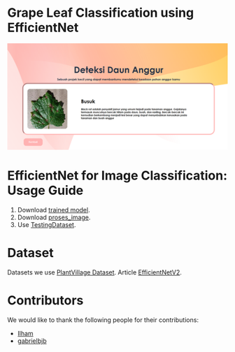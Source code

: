 # Grape Leaf Classification using EfficientNet
![Project Logo](Profile.png)
# EfficientNet for Image Classification: Usage Guide
1. Download [trained model](trained_model.zip).
2. Download [proses_image](proses_image.py).
3. Use [TestingDataset]().
# Dataset 
Datasets we use [PlantVillage Dataset](https://data.mendeley.com/datasets/tywbtsjrjv/1).
Article [EfficientNetV2](https://arxiv.org/pdf/2104.00298).
# Contributors

We would like to thank the following people for their contributions:

- [Ilham](https://github.com/iya777)
- [gabrielbjb](https://github.com/gabrielbjb)
